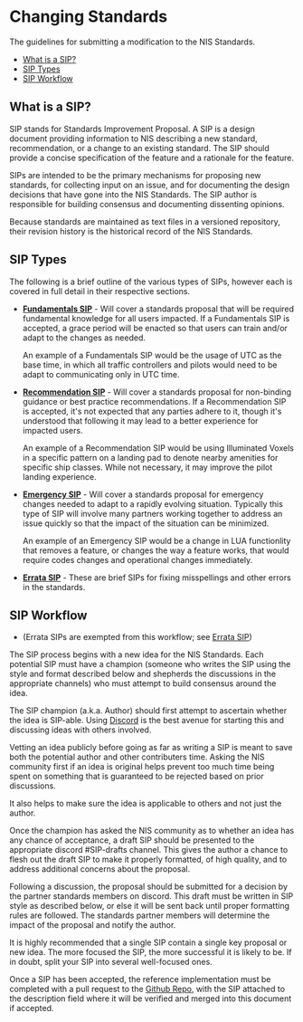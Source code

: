 # Changing Standards

The guidelines for submitting a modification to the NIS Standards.

- [What is a SIP?](#what-is-a-sip)
- [SIP Types](#sip-types)
- [SIP Workflow](#sip-workflow)

## What is a SIP?

SIP stands for Standards Improvement Proposal. A SIP is a design document providing information to NIS describing a new standard, recommendation, or a change to an existing standard. The SIP should provide a concise specification of the feature and a rationale for the feature.

SIPs are intended to be the primary mechanisms for proposing new standards, for collecting input on an issue, and for documenting the design decisions that have gone into the NIS Standards. The SIP author is responsible for building consensus and documenting dissenting opinions.

Because standards are maintained as text files in a versioned repository, their revision history is the historical record of the NIS Standards.

## SIP Types

The following is a brief outline of the various types of SIPs, however each is covered in full detail in their respective sections.

- [**Fundamentals SIP**](WritingFormatting.md#fundamentals-sip) - Will cover a standards proposal that will be required fundamental knowledge for all users impacted. If a Fundamentals SIP is accepted, a grace period will be enacted so that users can train and/or adapt to the changes as needed. 

  An example of a Fundamentals SIP would be the usage of UTC as the base time, in which all traffic controllers and pilots would need to be adapt to communicating only in UTC time. 
  
- [**Recommendation SIP**](WritingFormatting.md#recommendation-sip) - Will cover a standards proposal for non-binding guidance or best practice recommendations. If a Recommendation SIP is accepted, it's not expected that any parties adhere to it, though it's understood that following it may lead to a better experience for impacted users.

  An example of a Recommendation SIP would be using Illuminated Voxels in a specific pattern on a landing pad to denote nearby amenities for specific ship classes. While not necessary, it may improve the pilot landing experience. 
  
- [**Emergency SIP**](WritingFormatting.md#emergency-sip) - Will cover a standards proposal for emergency changes needed to adapt to a rapidly evolving situation. Typically this type of SIP will involve many partners working together to address an issue quickly so that the impact of the situation can be minimized.

  An example of an Emergency SIP would be a change in LUA functionlity that removes a feature, or changes the way a feature works, that would require codes changes and operational changes immediately.
  
- [**Errata SIP**](WritingFormatting.md#errata-sip) - These are brief SIPs for fixing misspellings and other errors in the standards. 


## SIP Workflow

- (Errata SIPs are exempted from this workflow; see [Errata SIP](WritingFormatting.md#errata-sip))

The SIP process begins with a new idea for the NIS Standards. Each potential SIP must have a champion (someone who writes the SIP using the style and format described below and shepherds the discussions in the appropriate channels) who must attempt to build consensus around the idea.  

The SIP champion (a.k.a. Author) should first attempt to ascertain whether the idea is SIP-able. Using [Discord](https://discord.gg/jetkCs3) is the best avenue for starting this and discussing ideas with others involved.  

Vetting an idea publicly before going as far as writing a SIP is meant to save both the potential author and other contributers time. Asking the NIS community first if an idea is original helps prevent too much time being spent on something that is guaranteed to be rejected based on prior discussions.   

It also helps to make sure the idea is applicable to others and not just the author. 

Once the champion has asked the NIS community as to whether an idea has any chance of acceptance, a draft SIP should be presented to the appropriate discord #SIP-drafts channel. This gives the author a chance to flesh out the draft SIP to make it properly formatted, of high quality, and to address additional concerns about the proposal. 

Following a discussion, the proposal should be submitted for a decision by the partner standards members on discord. This draft must be written in SIP style as described below, or else it will be sent back until proper formatting rules are followed. The standards partner members will determine the impact of the proposal and notify the author. 

It is highly recommended that a single SIP contain a single key proposal or new idea. The more focused the SIP, the more successful it is likely to be. If in doubt, split your SIP into several well-focused ones.

Once a SIP has been accepted, the reference implementation must be completed with a pull request to the [Github Repo](https://github.com/Novean-Institute-of-Standards/NIS-Standards), with the SIP attached to the description field where it will be verified and merged into this document if accepted.
